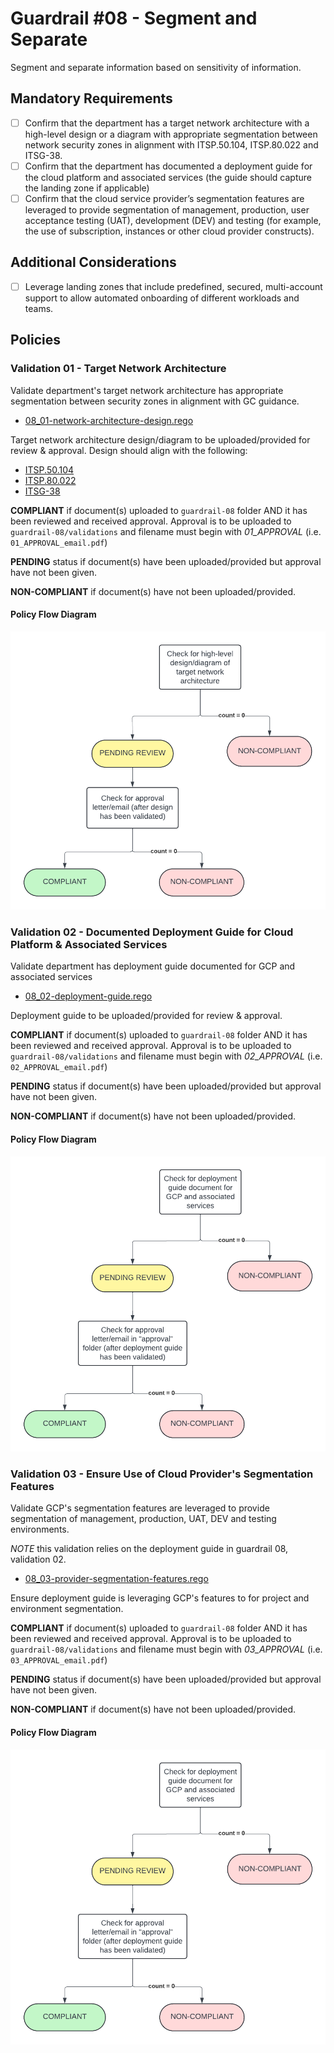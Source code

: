 # Guardrail #08 - Segment and Separate

Segment and separate information based on sensitivity of information.

## Mandatory Requirements

- [ ] Confirm that the department has a target network architecture with a high-level design or a diagram with appropriate segmentation between network security zones in alignment with ITSP.50.104, ITSP.80.022 and ITSG-38.
- [ ] Confirm that the department has documented a deployment guide for the cloud platform and associated services (the guide should capture the landing zone if applicable)
- [ ] Confirm that the cloud service provider’s segmentation features are leveraged to provide segmentation of management, production, user acceptance testing (UAT), development (DEV) and testing (for example, the use of subscription, instances or other cloud provider constructs).

## Additional Considerations

- [ ] Leverage landing zones that include predefined, secured, multi-account support to allow automated onboarding of different workloads and teams.

## Policies

### Validation 01 - Target Network Architecture

Validate department's target network architecture has appropriate segmentation between security zones in alignment with GC guidance.

- [08_01-network-architecture-design.rego](../../policies/08-segment-and-separate/08_01-network-architecture-design.rego)

Target network architecture design/diagram to be uploaded/provided for review & approval.  Design should align with the following:
- [ITSP.50.104](https://www.cyber.gc.ca/en/guidance/itsp50104-guidance-defence-depth-cloud-based-services)
- [ITSP.80.022](https://www.cyber.gc.ca/en/guidance/baseline-security-requirements-network-security-zones-version-20-itsp80022)
- [ITSG-38](https://www.cyber.gc.ca/en/guidance/network-security-zoning-design-considerations-placement-services-within-zones-itsg-38)

**COMPLIANT** if document(s) uploaded to `guardrail-08` folder AND it has been reviewed and received approval. Approval is to be uploaded to `guardrail-08/validations` and filename must begin with *01_APPROVAL* (i.e. `01_APPROVAL_email.pdf`)

**PENDING** status if document(s) have been uploaded/provided but approval have not been given.

**NON-COMPLIANT** if document(s) have not been uploaded/provided.

#### Policy Flow Diagram

![01-network-architecture-design](./policy_diagrams/GR08_01.png "01-network-architecture-design")

### Validation 02 - Documented Deployment Guide for Cloud Platform & Associated Services

Validate department has deployment guide documented for GCP and associated services

- [08_02-deployment-guide.rego](../policies/08-segment-and-separate/08_02-deployment-guide.rego)

Deployment guide to be uploaded/provided for review & approval.

**COMPLIANT** if document(s) uploaded to `guardrail-08` folder AND it has been reviewed and received approval. Approval is to be uploaded to `guardrail-08/validations` and filename must begin with *02_APPROVAL* (i.e. `02_APPROVAL_email.pdf`)

**PENDING** status if document(s) have been uploaded/provided but approval have not been given.

**NON-COMPLIANT** if document(s) have not been uploaded/provided.

#### Policy Flow Diagram

![02-deployment-guide](./policy_diagrams/GR08_0203.png "02-deployment-guide")

### Validation 03 - Ensure Use of Cloud Provider's Segmentation Features 

Validate GCP's segmentation features are leveraged to provide segmentation of management, production, UAT, DEV and testing environments.

*NOTE* this validation relies on the deployment guide in guardrail 08, validation 02.

- [08_03-provider-segmentation-features.rego](../policies/08-segment-and-separate/08_03-provider-segmentation-features.rego)

Ensure deployment guide is leveraging GCP's features to for project and environment segmentation.

**COMPLIANT** if document(s) uploaded to `guardrail-08` folder AND it has been reviewed and received approval. Approval is to be uploaded to `guardrail-08/validations` and filename must begin with *03_APPROVAL* (i.e. `03_APPROVAL_email.pdf`)

**PENDING** status if document(s) have been uploaded/provided but approval have not been given.

**NON-COMPLIANT** if document(s) have not been uploaded/provided.

#### Policy Flow Diagram

![03-provider-segmentation-features](./policy_diagrams/GR08_0203.png "03-provider-segmentation-features")

